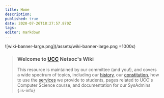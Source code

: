 ```yaml
---
title: Home
description: 
published: true
date: 2020-07-26T18:27:57.870Z
tags: 
editor: markdown
---
```



![wiki-banner-large.png](/assets/wiki-banner-large.png =1000x)

>
> ### Welcome to [UCC](https://www.ucc.ie) Netsoc's Wiki
> This resource is maintained by our committee (and you!), and covers a wide spectrum of topics, including our [history](/about/history), our [constitution](/about/constitution), how to use the [services](/services/tutorial) we provide to students, pages related to UCC's Computer Science course, and documentation for our SysAdmins
> {.is-info}

